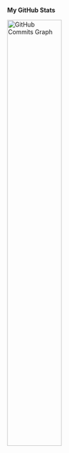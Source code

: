 <b>My GitHub Stats</b>

<a href="http://www.github.com/JL-III"><img src="https://github-readme-activity-graph.vercel.app/graph?username=JL-III&bg_color=1c1917&color=84cc16&line=0891b2&point=84cc16&area_color=1c1917&area=true&hide_border=true&custom_title=GitHub%20Commits%20Graph" alt="GitHub Commits Graph" width="50%"/></a>